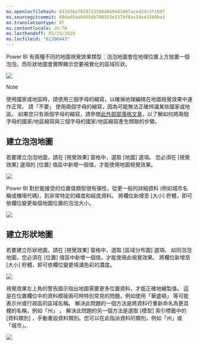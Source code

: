 ```yaml
---
ms.openlocfilehash: 033436e7078723508d6b9481807ace424c3f109f
ms.sourcegitcommit: 60dad5aa0d85db790553e537bf8ac34ee3289ba3
ms.translationtype: HT
ms.contentlocale: zh-TW
ms.lasthandoff: 05/29/2019
ms.locfileid: "61396443"
---
```

Power BI 有兩種不同的地圖視覺效果類型︰泡泡地圖會在地理位置上方放置一個泡泡，而形狀地圖會實際顯示您要視覺化的區域形狀。

![](media/3-5-create-map-visualizations/3-5_1.png)

> [!NOTE]
> 使用國家或地區時，請使用三個字母的縮寫，以確保地理編碼在地圖視覺效果中運作正常。 請「不要」  使用兩個字母的縮寫，因為可能無法正確辨識某些國家或地區。
> 如果您只有兩個字母的縮寫，請參閱[此外部部落格文章](https://blog.ailon.org/how-to-display-2-letter-country-data-on-a-power-bi-map-85fc738497d6#.yudauacxp)，以了解如何將兩個字母的國家/地區縮寫與三個字母的國家/地區縮寫產生關聯的步驟。
> 
> 

## <a name="create-bubble-maps"></a>建立泡泡地圖
若要建立泡泡地圖，請在 [視覺效果]  窗格中，選取 [地圖]  選項。 您必須在 [視覺效果]  選項的 [位置]  值區中新增一個值，才能使用地圖視覺效果。

![](media/3-5-create-map-visualizations/3-5_2.png)

Power BI 對於能接受的位置值類型很有彈性，從更一般的詳細資料 (例如城市名稱或機場代碼)，到非常特定的緯度和經度資料。 將欄位新增至 [大小]  貯體，即可依欄位變更每個地圖位置的泡泡大小。

![](media/3-5-create-map-visualizations/3-5_3.png)

## <a name="create-shape-maps"></a>建立形狀地圖
若要建立形狀地圖，請在 [視覺效果] 窗格中，選取 [區域分布圖]  選項。 如同泡泡地圖，您必須在 [位置] 值區中新增一個值，才能使用此視覺效果。 將欄位新增至 [大小] 貯體，即可依欄位變更填滿色彩的濃度。

![](media/3-5-create-map-visualizations/3-5_4.png)

視覺效果左上角的警告圖示指出地圖需要更多位置資料，才能正確地繪製值。 這是在位置欄位中的資料模稜兩可時特別常見的問題，例如使用「華盛頓」  等可能表示州或行政區的區域名稱。 解決此問題的一個方法是將資料行重新命名為更具體的名稱，例如「州」  。 解決此問題的另一個方法是選取 [模型] 索引標籤中的 [資料類別]  ，手動重設資料類別。您可以在此指派資料的類別，例如「州」或「城市」。

![](media/3-5-create-map-visualizations/3-5_5.png)

